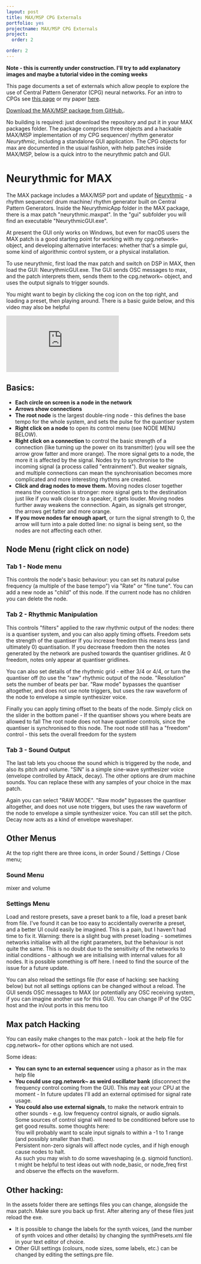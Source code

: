```yaml
---
layout: post
title: MAX/MSP CPG Externals
portfolio: yes
projectname: MAX/MSP CPG Externals
project: 
  order: 2

order: 2
---
```


**Note - this is currently under construction. I'll try to add explanatory images and maybe a tutorial video in the coming weeks**

This page documents a set of externals which allow people to explore the use of  Central Pattern Generator (CPG) neural networks. For an intro to CPGs see  [this page]({{site.baseurl}}/projects/cpg_creativity.html) or my paper [here](http://www.nime.org/proceedings/2018/nime2018_paper0047.pdf).

[Download the MAX/MSP package from GitHub.](https://github.com/DanBennettDev/max_cpg/). 

No building is required: just download the repository and put it in your MAX packages folder. The package comprises three objects and a hackable MAX/MSP implementation of my CPG sequencer/ rhythm generator *Neurythmic*, including a standalone GUI application. The CPG objects for max are documented in the usual fashion, with help patches inside MAX/MSP, below is a quick intro to the neurythmic patch and GUI.


# Neurythmic for MAX 

The MAX package includes a MAX/MSP port and update of [Neurythmic]({{site.baseurl}}/projects/neurythmic.html) - a rhythm sequencer/ drum machine/ rhythm generator built on Central Pattern Generators. Inside the NeurythmicApp folder in the MAX package, there is a max patch "neurythmic.maxpat". In the "gui" subfolder you will find an executable "NeurythmicGUI.exe". 

At present the GUI only works on Windows, but even for macOS users the MAX patch is a good starting point for working with my cpg.network~ object, and developing alternative interfaces: whether that's a simple gui, some kind of algorithmic control system, or a physical installation.

To use neurythmic, first load the max patch and switch on DSP in MAX, then load the GUI: NeurythmicGUI.exe. The GUI sends OSC messages to max, and the patch interprets them, sends them to the cpg.network~ object, and uses the output signals to trigger sounds. 

You might want to begin by clicking the cog icon on the top right, and loading a preset, then playing around. There is a basic guide below, and this video may also be helpful  

<div class="ytcontainer">
<iframe src="https://www.youtube.com/embed/uukpx8qVDoc" frameborder="0" class="ytvideo" allow="autoplay; encrypted-media" allowfullscreen></iframe>
</div>

## Basics:

* **Each circle on screen is a node in the network**
* **Arrows show connections**
* **The root node** is the largest double-ring node - this defines the base tempo for the whole system, and sets the pulse for the quantiser system
* **Right click on a node** to open its control menu (see NODE MENU BELOW).
* **Right click on a connection** to control the basic strength of a connection (like turning up the power on its transmitter) (you will see the arrow grow fatter and more orange). The more signal gets to a node, the more it is affected by the signal. Nodes try to synchronise to the incoming signal (a process called "entrainment"). But weaker signals, and multiple connections can mean the synchronisation becomes more complicated and more interesting rhythms are created.
* **Click and drag nodes to move them.** Moving nodes closer together means the connection is stronger: more signal gets to the destination just like if you walk closer to a speaker, it gets louder. Moving nodes further away weakens the connection. Again, as signals get stronger, the arrows get fatter and more orange. 
* **If you move nodes far enough apart**, or turn the signal strength to 0, the arrow will turn into a pale dotted line: no signal is being sent, so the nodes are not affecting each other.


## Node Menu (right click on node)
### Tab 1 - Node menu
This controls the node's basic behaviour: you can set its natural pulse frequency (a multiple of the base tempo") via "Rate" or "fine tune". You can add a new node as "child" of this node. If the current node has no children you can delete the node.

### Tab 2 - Rhythmic Manipulation
This controls "filters" applied to the raw rhythmic output of the nodes: there is a quantiser system, and you can also apply timing offsets. 
Freedom sets the strength of the quantiser If you increase freedom this means less (and ultimately 0) quantisation. If you decrease freedom then the notes generated by the network are pushed towards the quantiser gridlines. At 0 freedom, notes only appear at quantiser gridlines. 

You can also set details of the rhythmic grid - either 3/4 or 4/4, or turn the quantiser off (to use the "raw" rhythmic output of the node. "Resolution" sets the number of beats per bar. "Raw mode" bypasses the quantiser altogether, and does not use note triggers, but uses the raw waveform of the node to envelope a simple synthesizer voice. 

Finally you can apply timing offset to the beats of the node. Simply click on the slider in the bottom panel - If the quantiser shows you where beats are allowed to fall The root node does not have quantiser controls, since the quantiser is synchronised to this node. The root node still has a "freedom" control - this sets the overall freedom for the system

### Tab 3 - Sound Output 
The last tab lets you choose the sound which is triggered by the node, and also its pitch and volume. "SIN" is a simple sine-wave synthesizer voice (envelope controlled by Attack, decay). The other options are drum machine sounds. You can replace these with any samples of your choice in the max patch. 


Again you can select "RAW MODE". "Raw mode" bypasses the quantiser altogether, and does not use note triggers, but uses the raw waveform of the node to envelope a simple synthesizer voice. You can still set the pitch. Decay now acts as a kind of envelope waveshaper.

## Other Menus
At the top right there are three icons, in order Sound / Settings / Close menu;

### Sound Menu
mixer and volume

### Settings Menu
Load and restore presets, save a preset bank to a file, load a preset bank from file. I've found it can be too easy to accidentally overwrite a preset, and a better UI could easily be imagined. This is a pain, but  I haven't had time to fix it. Warning: there is a slight bug with preset loading - sometimes networks initialise with all the right parameters, but the behaviour is not quite the same. This is no doubt due to the sensitivity of the networks to initial conditions - although we are initialising with internal values for all nodes. It is possible something is off here. I need to find the source of the issue for a future update. 

You can also reload the settings file (for ease of hacking: see hacking below) but not all settings options can be changed without a reload. The GUI sends OSC messages to MAX (or potentially any OSC receiving system, if you can imagine another use for this GUI). You can change IP of the OSC host and the in/out ports in this menu too


## Max patch Hacking
You can easily make changes to the max patch - look at the help file for cpg.network~ for other options which are not used. 

Some ideas: 
 - **You can sync to an external sequencer** using a phasor as in the max help file 
 - **You could use cpg.network~ as weird oscillator bank** (disconnect the frequency control coming from the GUI). This may eat your CPU at the moment - In future updates I'll add an external optimised for signal rate usage. 
 - **You could also use external signals**, to make the network entrain to other sounds - e.g. low frequency control signals, or audio signals.  Some sources of control signal will need to be conditioned before use to get good results. some thoughts here:  
 You will probably want to scale input signals to within a -1 to 1 range (and possibly smaller than that).  
 Persistent non-zero signals will affect node cycles, and if high enough cause nodes to halt.  
 As such you may wish to do some waveshaping (e.g. sigmoid function). t might be helpful to test ideas out with node_basic, or node_freq first and observe the effects on the waveform. 
 


## Other hacking:
In the assets folder there are settings files you can change, alongside the max patch. Make sure you back up first. After altering any of these files just reload the exe.

* It is possible to change the labels for the synth voices, (and the number of synth voices and other details) by changing the synthPresets.xml file in your text editor of choice. 
* Other GUI settings (colours, node sizes, some labels, etc.) can be changed by editing the settings.pre file. 